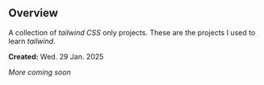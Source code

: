 ## Overview
A collection of  *tailwind CSS* only projects. These are the projects I used
to learn *tailwind*. 

**Created:** Wed. 29 Jan. 2025

*More coming soon*
